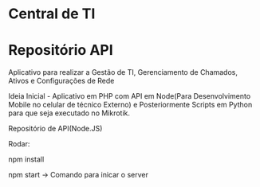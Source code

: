 # Central de TI

# Repositório API

Aplicativo para realizar a Gestão de TI, Gerenciamento de Chamados, Ativos e Configurações de Rede

Ideia Inicial - Aplicativo em PHP com API em Node(Para Desenvolvimento Mobile no celular de técnico Externo) e Posteriormente Scripts em Python para que seja executado no Mikrotik.

Repositório de API(Node.JS)

Rodar: 

npm install

npm start -> Comando para inicar o server